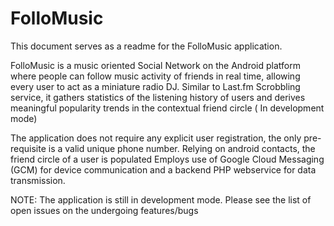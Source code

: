FolloMusic
==========

This document serves as a readme for the FolloMusic application.

FolloMusic is a music oriented Social Network on the Android platform where people can follow music activity of friends in real time, allowing every user to act as a miniature radio DJ.
Similar to Last.fm Scrobbling service, it gathers statistics of the listening history of users and derives meaningful popularity trends in the contextual friend circle ( In development mode)

The application does not require any explicit user registration, the only pre-requisite is a valid unique phone number. Relying on android contacts, the friend circle of a user is populated
Employs use of Google Cloud Messaging (GCM) for device communication and a backend PHP webservice for data transmission.


NOTE: 
The application is still in development mode. Please see the list of open issues on the undergoing features/bugs  
